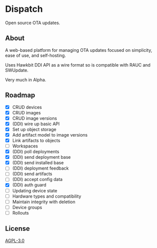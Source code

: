 # Dispatch

Open source OTA updates.

## About

A web-based platform for managing OTA updates focused on simplicity, ease of use, and self-hosting.

Uses Hawkbit DDI API as a wire format so is compatible with RAUC and SWUpdate.

Very much in Alpha.


## Roadmap
- [x] CRUD devices
- [x] CRUD images
- [x] CRUD image versions
- [x] (DDI) wire up basic API
- [x] Set up object storage
- [x] Add artifact model to image versions
- [x] Link artifacts to objects
- [ ] Workspaces
- [x] (DDI) poll deployments
- [x] (DDI) send deployment base
- [x] (DDI) send installed base
- [ ] (DDI) deployment feedback
- [ ] (DDI) send artifacts
- [ ] (DDI) accept config data
- [x] (DDI) auth guard
- [ ] Updating device state
- [ ] Hardware types and compatibility
- [ ] Maintain integrity with deletion
- [ ] Device groups
- [ ] Rollouts

## License

[AGPL-3.0](LICENSE)